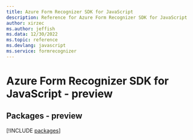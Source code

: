 ```yaml
---
title: Azure Form Recognizer SDK for JavaScript
description: Reference for Azure Form Recognizer SDK for JavaScript
author: xirzec
ms.author: jeffish
ms.data: 12/30/2022
ms.topic: reference
ms.devlang: javascript
ms.service: formrecognizer
---
```

# Azure Form Recognizer SDK for JavaScript - preview
## Packages - preview
[!INCLUDE [packages](form-recognizer-index.md)]